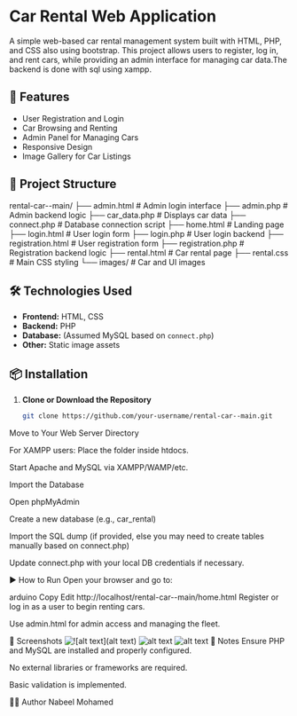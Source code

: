 # Car Rental Web Application

A simple web-based car rental management system built with HTML, PHP, and CSS also using bootstrap. This project allows users to register, log in, and rent cars, while providing an admin interface for managing car data.The backend is done with sql using xampp.


## 🚗 Features

- User Registration and Login
- Car Browsing and Renting
- Admin Panel for Managing Cars
- Responsive Design
- Image Gallery for Car Listings

## 📁 Project Structure

rental-car--main/
├── admin.html # Admin login interface
├── admin.php # Admin backend logic
├── car_data.php # Displays car data
├── connect.php # Database connection script
├── home.html # Landing page
├── login.html # User login form
├── login.php # User login backend
├── registration.html # User registration form
├── registration.php # Registration backend logic
├── rental.html # Car rental page
├── rental.css # Main CSS styling
└── images/ # Car and UI images

## 🛠️ Technologies Used

- **Frontend:** HTML, CSS
- **Backend:** PHP
- **Database:** (Assumed MySQL based on `connect.php`)
- **Other:** Static image assets

## 📦 Installation

1. **Clone or Download the Repository**
   ```bash
   git clone https://github.com/your-username/rental-car--main.git
Move to Your Web Server Directory

For XAMPP users: Place the folder inside htdocs.

Start Apache and MySQL via XAMPP/WAMP/etc.

Import the Database

Open phpMyAdmin

Create a new database (e.g., car_rental)

Import the SQL dump (if provided, else you may need to create tables manually based on connect.php)

Update connect.php with your local DB credentials if necessary.

▶️ How to Run
Open your browser and go to:

arduino
Copy
Edit
http://localhost/rental-car--main/home.html
Register or log in as a user to begin renting cars.

Use admin.html for admin access and managing the fleet.

📸 Screenshots
![![alt text](![alt text](image-1.png))](image.png)
![![alt text](image-3.png)](image-2.png)
![![alt text](image-5.png)](image-4.png)
📌 Notes
Ensure PHP and MySQL are installed and properly configured.

No external libraries or frameworks are required.

Basic validation is implemented.

👨‍💻 Author
Nabeel Mohamed